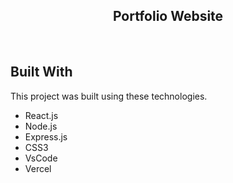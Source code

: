 <h2 align="center">
  Portfolio Website<br/>

</h2>
<div align="center">
 
</div>

<br/>

<center>



</center>



## Built With


This project was built using these technologies.

- React.js
- Node.js
- Express.js
- CSS3
- VsCode
- Vercel



